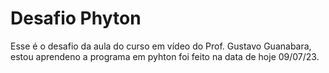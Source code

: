 # Desafio Phyton
 Esse é o desafio da aula do curso em vídeo do Prof. Gustavo Guanabara, estou aprendeno a programa em pyhton foi feito na data de hoje 09/07/23. 
 
